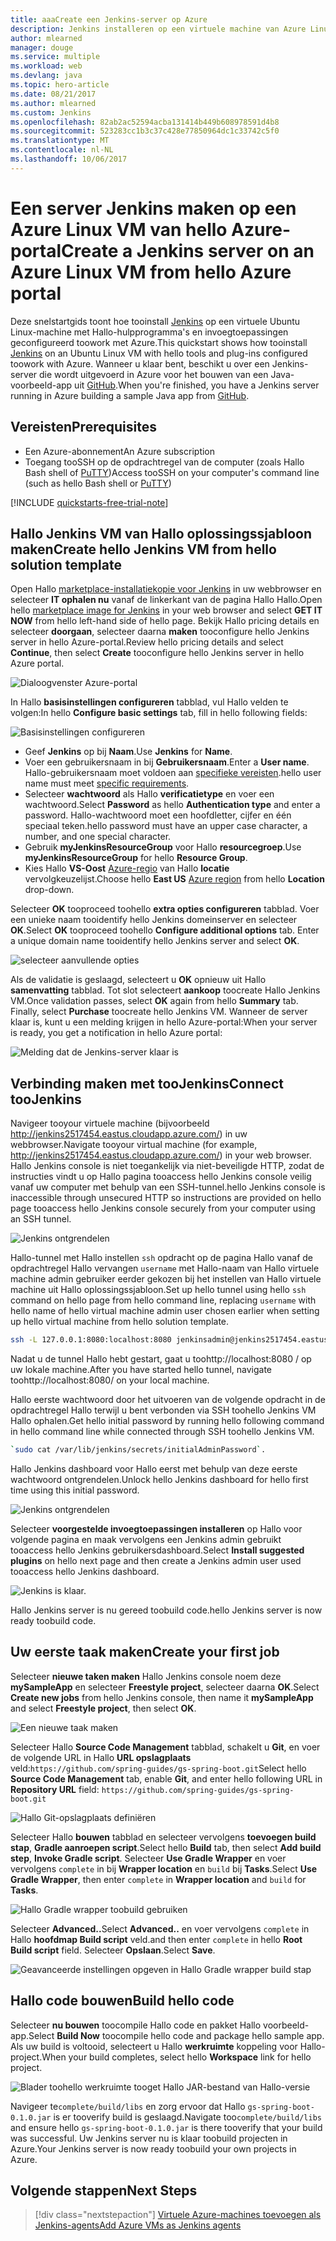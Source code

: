 ```yaml
---
title: aaaCreate een Jenkins-server op Azure
description: Jenkins installeren op een virtuele machine van Azure Linux van Hallo Jenkins oplossingssjabloon en een voorbeeld van een Java-toepassing bouwen.
author: mlearned
manager: douge
ms.service: multiple
ms.workload: web
ms.devlang: java
ms.topic: hero-article
ms.date: 08/21/2017
ms.author: mlearned
ms.custom: Jenkins
ms.openlocfilehash: 82ab2ac52594acba131414b449b608978591d4b8
ms.sourcegitcommit: 523283cc1b3c37c428e77850964dc1c33742c5f0
ms.translationtype: MT
ms.contentlocale: nl-NL
ms.lasthandoff: 10/06/2017
---
```

# <a name="create-a-jenkins-server-on-an-azure-linux-vm-from-hello-azure-portal"></a><span data-ttu-id="2a3eb-103">Een server Jenkins maken op een Azure Linux VM van hello Azure-portal</span><span class="sxs-lookup"><span data-stu-id="2a3eb-103">Create a Jenkins server on an Azure Linux VM from hello Azure portal</span></span>

<span data-ttu-id="2a3eb-104">Deze snelstartgids toont hoe tooinstall [Jenkins](https://jenkins.io) op een virtuele Ubuntu Linux-machine met Hallo-hulpprogramma's en invoegtoepassingen geconfigureerd toowork met Azure.</span><span class="sxs-lookup"><span data-stu-id="2a3eb-104">This quickstart shows how tooinstall [Jenkins](https://jenkins.io) on an Ubuntu Linux VM with hello tools and plug-ins configured toowork with Azure.</span></span> <span data-ttu-id="2a3eb-105">Wanneer u klaar bent, beschikt u over een Jenkins-server die wordt uitgevoerd in Azure voor het bouwen van een Java-voorbeeld-app uit [GitHub](https://github.com).</span><span class="sxs-lookup"><span data-stu-id="2a3eb-105">When you're finished, you have a Jenkins server running in Azure building a sample Java app from [GitHub](https://github.com).</span></span>

## <a name="prerequisites"></a><span data-ttu-id="2a3eb-106">Vereisten</span><span class="sxs-lookup"><span data-stu-id="2a3eb-106">Prerequisites</span></span>

* <span data-ttu-id="2a3eb-107">Een Azure-abonnement</span><span class="sxs-lookup"><span data-stu-id="2a3eb-107">An Azure subscription</span></span>
* <span data-ttu-id="2a3eb-108">Toegang tooSSH op de opdrachtregel van de computer (zoals Hallo Bash shell of [PuTTY](http://www.putty.org/))</span><span class="sxs-lookup"><span data-stu-id="2a3eb-108">Access tooSSH on your computer's command line (such as hello Bash shell or [PuTTY](http://www.putty.org/))</span></span>

[!INCLUDE [quickstarts-free-trial-note](../../includes/quickstarts-free-trial-note.md)]

## <a name="create-hello-jenkins-vm-from-hello-solution-template"></a><span data-ttu-id="2a3eb-109">Hallo Jenkins VM van Hallo oplossingssjabloon maken</span><span class="sxs-lookup"><span data-stu-id="2a3eb-109">Create hello Jenkins VM from hello solution template</span></span>

<span data-ttu-id="2a3eb-110">Open Hallo [marketplace-installatiekopie voor Jenkins](https://azuremarketplace.microsoft.com/marketplace/apps/azure-oss.jenkins?tab=Overview) in uw webbrowser en selecteer **IT ophalen nu** vanaf de linkerkant van de pagina Hallo Hallo.</span><span class="sxs-lookup"><span data-stu-id="2a3eb-110">Open hello [marketplace image for Jenkins](https://azuremarketplace.microsoft.com/marketplace/apps/azure-oss.jenkins?tab=Overview) in your web browser and select  **GET IT NOW** from hello left-hand side of hello page.</span></span> <span data-ttu-id="2a3eb-111">Bekijk Hallo pricing details en selecteer **doorgaan**, selecteer daarna **maken** tooconfigure hello Jenkins server in hello Azure-portal.</span><span class="sxs-lookup"><span data-stu-id="2a3eb-111">Review hello pricing details and select **Continue**, then select **Create** tooconfigure hello Jenkins server in hello Azure portal.</span></span> 
   
![Dialoogvenster Azure-portal](./media/install-jenkins-solution-template/ap-create.png)

<span data-ttu-id="2a3eb-113">In Hallo **basisinstellingen configureren** tabblad, vul Hallo velden te volgen:</span><span class="sxs-lookup"><span data-stu-id="2a3eb-113">In hello **Configure basic settings** tab, fill in hello following fields:</span></span>

![Basisinstellingen configureren](./media/install-jenkins-solution-template/ap-basic.png)

* <span data-ttu-id="2a3eb-115">Geef **Jenkins** op bij **Naam**.</span><span class="sxs-lookup"><span data-stu-id="2a3eb-115">Use **Jenkins** for **Name**.</span></span>
* <span data-ttu-id="2a3eb-116">Voer een gebruikersnaam in bij **Gebruikersnaam**.</span><span class="sxs-lookup"><span data-stu-id="2a3eb-116">Enter a **User name**.</span></span> <span data-ttu-id="2a3eb-117">Hallo-gebruikersnaam moet voldoen aan [specifieke vereisten](/azure/virtual-machines/linux/faq#what-are-the-username-requirements-when-creating-a-vm).</span><span class="sxs-lookup"><span data-stu-id="2a3eb-117">hello user name must meet [specific requirements](/azure/virtual-machines/linux/faq#what-are-the-username-requirements-when-creating-a-vm).</span></span>
* <span data-ttu-id="2a3eb-118">Selecteer **wachtwoord** als Hallo **verificatietype** en voer een wachtwoord.</span><span class="sxs-lookup"><span data-stu-id="2a3eb-118">Select **Password** as hello **Authentication type** and enter a password.</span></span> <span data-ttu-id="2a3eb-119">Hallo-wachtwoord moet een hoofdletter, cijfer en één speciaal teken.</span><span class="sxs-lookup"><span data-stu-id="2a3eb-119">hello password must have an upper case character, a number, and one special character.</span></span>
* <span data-ttu-id="2a3eb-120">Gebruik **myJenkinsResourceGroup** voor Hallo **resourcegroep**.</span><span class="sxs-lookup"><span data-stu-id="2a3eb-120">Use **myJenkinsResourceGroup** for hello **Resource Group**.</span></span>
* <span data-ttu-id="2a3eb-121">Kies Hallo **VS-Oost** [Azure-regio](https://azure.microsoft.com/regions/) van Hallo **locatie** vervolgkeuzelijst.</span><span class="sxs-lookup"><span data-stu-id="2a3eb-121">Choose hello **East US** [Azure region](https://azure.microsoft.com/regions/) from hello **Location** drop-down.</span></span>

<span data-ttu-id="2a3eb-122">Selecteer **OK** tooproceed toohello **extra opties configureren** tabblad. Voer een unieke naam tooidentify hello Jenkins domeinserver en selecteer **OK**.</span><span class="sxs-lookup"><span data-stu-id="2a3eb-122">Select **OK** tooproceed toohello **Configure additional options** tab. Enter a unique domain name tooidentify hello Jenkins server and select **OK**.</span></span>

![selecteer aanvullende opties](./media/install-jenkins-solution-template/ap-addtional.png)  

 <span data-ttu-id="2a3eb-124">Als de validatie is geslaagd, selecteert u **OK** opnieuw uit Hallo **samenvatting** tabblad. Tot slot selecteert **aankoop** toocreate Hallo Jenkins VM.</span><span class="sxs-lookup"><span data-stu-id="2a3eb-124">Once validation passes, select **OK** again from hello **Summary** tab. Finally, select **Purchase** toocreate hello Jenkins VM.</span></span> <span data-ttu-id="2a3eb-125">Wanneer de server klaar is, kunt u een melding krijgen in hello Azure-portal:</span><span class="sxs-lookup"><span data-stu-id="2a3eb-125">When your server is ready, you get a notification in hello Azure portal:</span></span>   

![Melding dat de Jenkins-server klaar is](./media/install-jenkins-solution-template/jenkins-deploy-notification-ready.png)

## <a name="connect-toojenkins"></a><span data-ttu-id="2a3eb-127">Verbinding maken met tooJenkins</span><span class="sxs-lookup"><span data-stu-id="2a3eb-127">Connect tooJenkins</span></span>

<span data-ttu-id="2a3eb-128">Navigeer tooyour virtuele machine (bijvoorbeeld http://jenkins2517454.eastus.cloudapp.azure.com/) in uw webbrowser.</span><span class="sxs-lookup"><span data-stu-id="2a3eb-128">Navigate tooyour virtual machine (for example, http://jenkins2517454.eastus.cloudapp.azure.com/) in  your web browser.</span></span> <span data-ttu-id="2a3eb-129">Hallo Jenkins console is niet toegankelijk via niet-beveiligde HTTP, zodat de instructies vindt u op Hallo pagina tooaccess hello Jenkins console veilig vanaf uw computer met behulp van een SSH-tunnel.</span><span class="sxs-lookup"><span data-stu-id="2a3eb-129">hello Jenkins console is inaccessible through unsecured HTTP so instructions are provided on hello page tooaccess hello Jenkins console securely from your computer using an SSH tunnel.</span></span>

![Jenkins ontgrendelen](./media/install-jenkins-solution-template/jenkins-ssh-instructions.png)

<span data-ttu-id="2a3eb-131">Hallo-tunnel met Hallo instellen `ssh` opdracht op de pagina Hallo vanaf de opdrachtregel Hallo vervangen `username` met Hallo-naam van Hallo virtuele machine admin gebruiker eerder gekozen bij het instellen van Hallo virtuele machine uit Hallo oplossingssjabloon.</span><span class="sxs-lookup"><span data-stu-id="2a3eb-131">Set up hello tunnel using hello `ssh` command on hello page from hello command line, replacing `username` with hello name of hello virtual machine admin user chosen earlier when setting up hello virtual machine from hello solution template.</span></span>

```bash
ssh -L 127.0.0.1:8080:localhost:8080 jenkinsadmin@jenkins2517454.eastus.cloudapp.azure.com
```

<span data-ttu-id="2a3eb-132">Nadat u de tunnel Hallo hebt gestart, gaat u toohttp://localhost:8080 / op uw lokale machine.</span><span class="sxs-lookup"><span data-stu-id="2a3eb-132">After you have started hello tunnel, navigate toohttp://localhost:8080/ on your local machine.</span></span> 

<span data-ttu-id="2a3eb-133">Hallo eerste wachtwoord door het uitvoeren van de volgende opdracht in de opdrachtregel Hallo terwijl u bent verbonden via SSH toohello Jenkins VM Hallo ophalen.</span><span class="sxs-lookup"><span data-stu-id="2a3eb-133">Get hello initial password by running hello following command in hello command line while connected through SSH toohello Jenkins VM.</span></span>

```bash
`sudo cat /var/lib/jenkins/secrets/initialAdminPassword`.
```

<span data-ttu-id="2a3eb-134">Hallo Jenkins dashboard voor Hallo eerst met behulp van deze eerste wachtwoord ontgrendelen.</span><span class="sxs-lookup"><span data-stu-id="2a3eb-134">Unlock hello Jenkins dashboard for hello first time using this initial password.</span></span>

![Jenkins ontgrendelen](./media/install-jenkins-solution-template/jenkins-unlock.png)

<span data-ttu-id="2a3eb-136">Selecteer **voorgestelde invoegtoepassingen installeren** op Hallo voor volgende pagina en maak vervolgens een Jenkins admin gebruikt tooaccess hello Jenkins gebruikersdashboard.</span><span class="sxs-lookup"><span data-stu-id="2a3eb-136">Select **Install suggested plugins** on hello next page and then create a Jenkins admin user used tooaccess hello Jenkins dashboard.</span></span>

![Jenkins is klaar.](./media/install-jenkins-solution-template/jenkins-welcome.png)

<span data-ttu-id="2a3eb-138">Hallo Jenkins server is nu gereed toobuild code.</span><span class="sxs-lookup"><span data-stu-id="2a3eb-138">hello Jenkins server is now ready toobuild code.</span></span>

## <a name="create-your-first-job"></a><span data-ttu-id="2a3eb-139">Uw eerste taak maken</span><span class="sxs-lookup"><span data-stu-id="2a3eb-139">Create your first job</span></span>

<span data-ttu-id="2a3eb-140">Selecteer **nieuwe taken maken** Hallo Jenkins console noem deze **mySampleApp** en selecteer **Freestyle project**, selecteer daarna **OK**.</span><span class="sxs-lookup"><span data-stu-id="2a3eb-140">Select **Create new jobs** from hello Jenkins console, then name it **mySampleApp** and select **Freestyle project**, then select **OK**.</span></span>

![Een nieuwe taak maken](./media/install-jenkins-solution-template/jenkins-new-job.png) 

<span data-ttu-id="2a3eb-142">Selecteer Hallo **Source Code Management** tabblad, schakelt u **Git**, en voer de volgende URL in Hallo **URL opslagplaats** veld:`https://github.com/spring-guides/gs-spring-boot.git`</span><span class="sxs-lookup"><span data-stu-id="2a3eb-142">Select hello **Source Code Management** tab, enable **Git**, and enter hello following URL in **Repository URL**  field: `https://github.com/spring-guides/gs-spring-boot.git`</span></span>

![Hallo Git-opslagplaats definiëren](./media/install-jenkins-solution-template/jenkins-job-git-configuration.png) 

<span data-ttu-id="2a3eb-144">Selecteer Hallo **bouwen** tabblad en selecteer vervolgens **toevoegen build stap**, **Gradle aanroepen script**.</span><span class="sxs-lookup"><span data-stu-id="2a3eb-144">Select hello **Build** tab, then select **Add build step**, **Invoke Gradle script**.</span></span> <span data-ttu-id="2a3eb-145">Selecteer **Use Gradle Wrapper** en voer vervolgens `complete` in bij **Wrapper location** en `build` bij **Tasks**.</span><span class="sxs-lookup"><span data-stu-id="2a3eb-145">Select **Use Gradle Wrapper**, then enter `complete` in **Wrapper location** and `build` for **Tasks**.</span></span>

![Hallo Gradle wrapper toobuild gebruiken](./media/install-jenkins-solution-template/jenkins-job-gradle-config.png) 

<span data-ttu-id="2a3eb-147">Selecteer **Advanced..**</span><span class="sxs-lookup"><span data-stu-id="2a3eb-147">Select **Advanced..**</span></span> <span data-ttu-id="2a3eb-148">en voer vervolgens `complete` in Hallo **hoofdmap Build script** veld.</span><span class="sxs-lookup"><span data-stu-id="2a3eb-148">and then enter `complete` in hello **Root Build script** field.</span></span> <span data-ttu-id="2a3eb-149">Selecteer **Opslaan**.</span><span class="sxs-lookup"><span data-stu-id="2a3eb-149">Select **Save**.</span></span>

![Geavanceerde instellingen opgeven in Hallo Gradle wrapper build stap](./media/install-jenkins-solution-template/jenkins-job-gradle-advances.png) 

## <a name="build-hello-code"></a><span data-ttu-id="2a3eb-151">Hallo code bouwen</span><span class="sxs-lookup"><span data-stu-id="2a3eb-151">Build hello code</span></span>

<span data-ttu-id="2a3eb-152">Selecteer **nu bouwen** toocompile Hallo code en pakket Hallo voorbeeld-app.</span><span class="sxs-lookup"><span data-stu-id="2a3eb-152">Select **Build Now** toocompile hello code and package hello sample app.</span></span> <span data-ttu-id="2a3eb-153">Als uw build is voltooid, selecteert u Hallo **werkruimte** koppeling voor Hallo-project.</span><span class="sxs-lookup"><span data-stu-id="2a3eb-153">When your build completes, select hello **Workspace** link for hello project.</span></span>

![Blader toohello werkruimte tooget Hallo JAR-bestand van Hallo-versie](./media/install-jenkins-solution-template/jenkins-access-workspace.png) 

<span data-ttu-id="2a3eb-155">Navigeer te`complete/build/libs` en zorg ervoor dat Hallo `gs-spring-boot-0.1.0.jar` is er tooverify build is geslaagd.</span><span class="sxs-lookup"><span data-stu-id="2a3eb-155">Navigate too`complete/build/libs` and ensure hello `gs-spring-boot-0.1.0.jar` is there tooverify that your build was successful.</span></span> <span data-ttu-id="2a3eb-156">Uw Jenkins server nu is klaar toobuild projecten in Azure.</span><span class="sxs-lookup"><span data-stu-id="2a3eb-156">Your Jenkins server is now ready toobuild your own projects in Azure.</span></span>

## <a name="next-steps"></a><span data-ttu-id="2a3eb-157">Volgende stappen</span><span class="sxs-lookup"><span data-stu-id="2a3eb-157">Next Steps</span></span>

> [!div class="nextstepaction"]
> [<span data-ttu-id="2a3eb-158">Virtuele Azure-machines toevoegen als Jenkins-agents</span><span class="sxs-lookup"><span data-stu-id="2a3eb-158">Add Azure VMs as Jenkins agents</span></span>](jenkins-azure-vm-agents.md)
